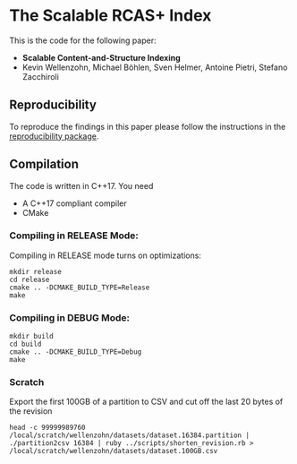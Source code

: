 # The Scalable RCAS+ Index

This is the code for the following paper:

- **Scalable Content-and-Structure Indexing**
- Kevin Wellenzohn, Michael Böhlen, Sven Helmer, Antoine Pietri, Stefano Zacchiroli

## Reproducibility

To reproduce the findings in this paper please follow the instructions in the
[reproducibility package](REPRODUCIBILITY.md).


## Compilation

The code is written in C++17. You need
- A C++17 compliant compiler
- CMake


### Compiling in RELEASE Mode:

Compiling in RELEASE mode turns on optimizations:

```
mkdir release
cd release
cmake .. -DCMAKE_BUILD_TYPE=Release
make
```


### Compiling in DEBUG Mode:

```
mkdir build
cd build
cmake .. -DCMAKE_BUILD_TYPE=Debug
make
```



### Scratch

Export the first 100GB of a partition to CSV and cut off the last 20 bytes of the revision

```
head -c 99999989760 /local/scratch/wellenzohn/datasets/dataset.16384.partition | ./partition2csv 16384 | ruby ../scripts/shorten_revision.rb > /local/scratch/wellenzohn/datasets/dataset.100GB.csv
```
